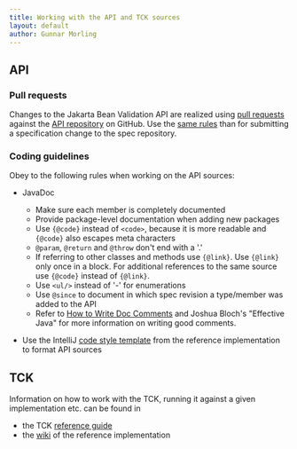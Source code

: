 ```yaml
---
title: Working with the API and TCK sources
layout: default
author: Gunnar Morling
---
```


## API

### Pull requests

Changes to the Jakarta Bean Validation API are realized using [pull requests](http://help.github.com/send-pull-requests/)
against the [API repository](https://github.com/eclipse-ee4j/beanvalidation-api) on GitHub.
Use the [same rules](/contribute/specification) than for submitting a specification change to the spec repository.

### Coding guidelines

Obey to the following rules when working on the API sources:

* JavaDoc
  * Make sure each member is completely documented
  * Provide package-level documentation when adding new packages
  * Use `{@code}` instead of `<code>`, because it is more readable and `{@code}` also escapes meta characters
  * `@param`, `@return` and `@throw` don't end with a '.'
  * If referring to other classes and methods use `{@link}`. Use `{@link}` only once in a block. For additional 
  references to the same source use `{@code}` instead of `{@link}`.
  * Use `<ul/>` instead of '-' for enumerations
  * Use `@since` to document in which spec revision a type/member was added to the API
  * Refer to [How to Write Doc Comments](http://www.oracle.com/technetwork/java/javase/documentation/index-137868.html) and Joshua Bloch's "Effective Java" for more information on writing good comments.

* Use the IntelliJ [code style template](https://community.jboss.org/wiki/ContributingToHibernateValidator#Coding_Guidelines)
   from the reference implementation to format API sources

## TCK

Information on how to work with the TCK, running it against a given implementation etc. can be found in

* the TCK [reference guide](http://docs.jboss.org/hibernate/stable/beanvalidation/tck/reference/html_single/)
* the [wiki](https://community.jboss.org/wiki/BeanValidationTCK) of the reference implementation
